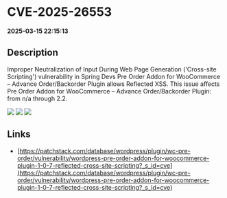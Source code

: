 # CVE-2025-26553

**2025-03-15 22:15:13**

## Description
Improper Neutralization of Input During Web Page Generation ('Cross-site Scripting') vulnerability in Spring Devs Pre Order Addon for WooCommerce – Advance Order/Backorder Plugin allows Reflected XSS. This issue affects Pre Order Addon for WooCommerce – Advance Order/Backorder Plugin: from n/a through 2.2.

![](https://img.shields.io/static/v1?label=Score&message=7.1&color=red)
![](https://img.shields.io/static/v1?label=Severity&message=HIGH&color=red)
![](https://img.shields.io/static/v1?label=CWE&message=XSS&color=green)

## Links
- [https://patchstack.com/database/wordpress/plugin/wc-pre-order/vulnerability/wordpress-pre-order-addon-for-woocommerce-plugin-1-0-7-reflected-cross-site-scripting?_s_id=cve](https://patchstack.com/database/wordpress/plugin/wc-pre-order/vulnerability/wordpress-pre-order-addon-for-woocommerce-plugin-1-0-7-reflected-cross-site-scripting?_s_id=cve)
